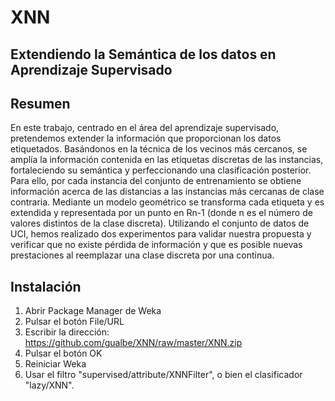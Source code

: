 # XNN

## Extendiendo la Semántica de los datos en Aprendizaje Supervisado

## Resumen

En este trabajo, centrado en el área del aprendizaje supervisado, pretendemos extender la información que proporcionan los datos etiquetados. Basándonos en la técnica de los vecinos más cercanos, se amplía la información contenida en las etiquetas discretas de las instancias, fortaleciendo su semántica y perfeccionando una clasificación posterior. Para ello, por cada instancia del conjunto de entrenamiento se obtiene información acerca de las distancias a las instancias más cercanas de clase contraria. Mediante un modelo geométrico se transforma cada etiqueta y es extendida y representada por un punto en Rn-1 (donde n es el número de valores distintos de la clase discreta). Utilizando el conjunto de datos de UCI, hemos realizado dos experimentos para validar nuestra propuesta y verificar que no existe pérdida de información y que es posible nuevas prestaciones al reemplazar una clase discreta por una continua.

## Instalación

1. Abrir Package Manager de Weka
2. Pulsar el botón File/URL
3. Escribir la dirección: https://github.com/gualbe/XNN/raw/master/XNN.zip
4. Pulsar el botón OK
5. Reiniciar Weka
6. Usar el filtro "supervised/attribute/XNNFilter", o bien el clasificador "lazy/XNN".

